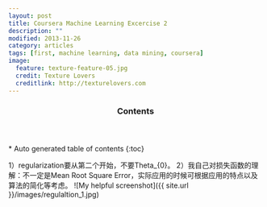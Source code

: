 ```yaml
---
layout: post
title: Coursera Machine Learning Excercise 2 
description: ""
modified: 2013-11-26
category: articles
tags: [first, machine learning, data mining, coursera]
image:
  feature: texture-feature-05.jpg
  credit: Texture Lovers
  creditlink: http://texturelovers.com
---
```


<section id="table-of-contents" class="toc">
  <header>
    <h3>Contents</h3>
  </header>
<div id="drawer" markdown="1">
*  Auto generated table of contents
{:toc}
</div>
</section><!-- /#table-of-contents -->

1）regularization要从第二个开始，不要Theta_{0}。
2）我自己对损失函数的理解：不一定是Mean Root Square Error，实际应用的时候可根据应用的特点以及算法的简化等考虑。
![My helpful screenshot]({{ site.url }}/images/regulaltion_1.jpg)

